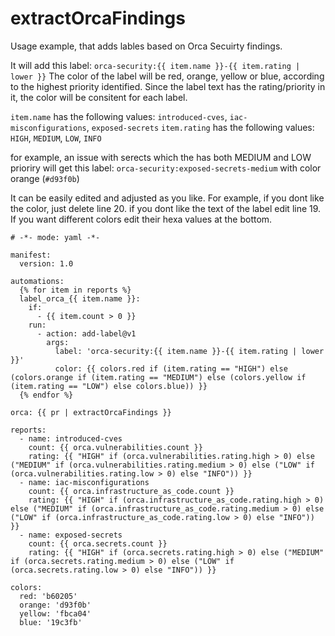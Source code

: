 # extractOrcaFindings

Usage example, that adds lables based on Orca Secuirty findings.

It will add this label: `orca-security:{{ item.name }}-{{ item.rating | lower }}`
The color of the label will be red, orange, yellow or blue, according to the highest priority identified. Since the label text has the rating/priority in it, the color will be consitent for each label.

`item.name` has the following values: `introduced-cves`, `iac-misconfigurations`, `exposed-secrets` 
`item.rating` has the following values: `HIGH`, `MEDIUM`, `LOW`, `INFO`

for example, an issue with serects which the has both MEDIUM and LOW prioriry will get this label:
`orca-security:exposed-secrets-medium` with color orange (`#d93f0b`)

It can be easily edited and adjusted as you like. For example, if you dont like the color, just delete line 20. if you dont like the text of the label edit line 19. If you want different colors edit their hexa values at the bottom.

```yaml+jinja
# -*- mode: yaml -*-

manifest:
  version: 1.0

automations:
  {% for item in reports %}
  label_orca_{{ item.name }}:
    if:
      - {{ item.count > 0 }}
    run:
      - action: add-label@v1
        args:
          label: 'orca-security:{{ item.name }}-{{ item.rating | lower }}'
          color: {{ colors.red if (item.rating == "HIGH") else (colors.orange if (item.rating == "MEDIUM") else (colors.yellow if (item.rating == "LOW") else colors.blue)) }}
  {% endfor %}

orca: {{ pr | extractOrcaFindings }}

reports:
  - name: introduced-cves
    count: {{ orca.vulnerabilities.count }}
    rating: {{ "HIGH" if (orca.vulnerabilities.rating.high > 0) else ("MEDIUM" if (orca.vulnerabilities.rating.medium > 0) else ("LOW" if (orca.vulnerabilities.rating.low > 0) else "INFO")) }}
  - name: iac-misconfigurations
    count: {{ orca.infrastructure_as_code.count }}
    rating: {{ "HIGH" if (orca.infrastructure_as_code.rating.high > 0) else ("MEDIUM" if (orca.infrastructure_as_code.rating.medium > 0) else ("LOW" if (orca.infrastructure_as_code.rating.low > 0) else "INFO")) }}
  - name: exposed-secrets 
    count: {{ orca.secrets.count }}
    rating: {{ "HIGH" if (orca.secrets.rating.high > 0) else ("MEDIUM" if (orca.secrets.rating.medium > 0) else ("LOW" if (orca.secrets.rating.low > 0) else "INFO")) }}

colors:
  red: 'b60205'
  orange: 'd93f0b'
  yellow: 'fbca04'
  blue: '19c3fb'

```